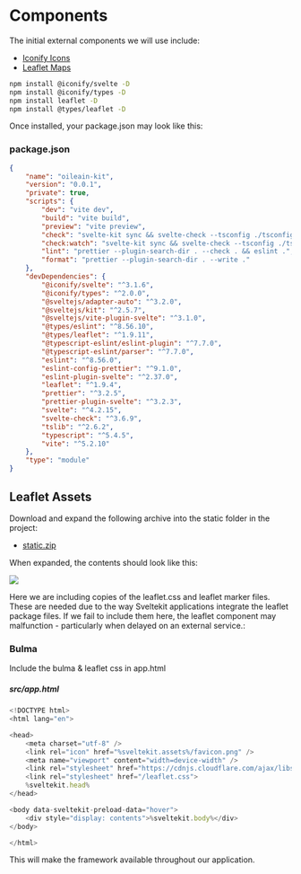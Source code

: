 # Components

The initial external components we will use include:

- [Iconify Icons](https://docs.iconify.design/icon-components/svelte/)
- [Leaflet Maps](https://leafletjs.com/)

~~~bash
npm install @iconify/svelte -D
npm install @iconify/types -D
npm install leaflet -D
npm install @types/leaflet -D
~~~

Once installed, your package.json may look like this:

### package.json

~~~json
{
	"name": "oileain-kit",
	"version": "0.0.1",
	"private": true,
	"scripts": {
		"dev": "vite dev",
		"build": "vite build",
		"preview": "vite preview",
		"check": "svelte-kit sync && svelte-check --tsconfig ./tsconfig.json",
		"check:watch": "svelte-kit sync && svelte-check --tsconfig ./tsconfig.json --watch",
		"lint": "prettier --plugin-search-dir . --check . && eslint .",
		"format": "prettier --plugin-search-dir . --write ."
	},
	"devDependencies": {
		"@iconify/svelte": "^3.1.6",
		"@iconify/types": "^2.0.0",
		"@sveltejs/adapter-auto": "^3.2.0",
		"@sveltejs/kit": "^2.5.7",
		"@sveltejs/vite-plugin-svelte": "^3.1.0",
		"@types/eslint": "^8.56.10",
		"@types/leaflet": "^1.9.11",
		"@typescript-eslint/eslint-plugin": "^7.7.0",
		"@typescript-eslint/parser": "^7.7.0",
		"eslint": "^8.56.0",
		"eslint-config-prettier": "^9.1.0",
		"eslint-plugin-svelte": "^2.37.0",
		"leaflet": "^1.9.4",
		"prettier": "^3.2.5",
		"prettier-plugin-svelte": "^3.2.3",
		"svelte": "^4.2.15",
		"svelte-check": "^3.6.9",
		"tslib": "^2.6.2",
		"typescript": "^5.4.5",
		"vite": "^5.2.10"
	},
	"type": "module"
}
~~~



## Leaflet Assets

Download and expand the following archive into the static folder in the project:

- [static.zip](archives/static.zip)

When expanded, the contents should look like this:

![](img/03.png)

Here we are including copies of the leaflet.css and leaflet marker files. These are needed due to the way Sveltekit applications integrate the leaflet package files. If we fail to include them here, the leaflet component may malfunction - particularly when delayed on an external service.:

### Bulma

Include the bulma & leaflet css in app.html

##### src/app.html

~~~typescript
<!DOCTYPE html>
<html lang="en">

<head>
	<meta charset="utf-8" />
	<link rel="icon" href="%sveltekit.assets%/favicon.png" />
	<meta name="viewport" content="width=device-width" />
    <link rel="stylesheet" href="https://cdnjs.cloudflare.com/ajax/libs/bulma/1.0.0/css/bulma.min.css" integrity="sha512-+oEiKVGJRHutsibRYkkTIfjI0kspDtgJtkIlyPCNTCFCdhy+nSe25nvrCw7UpHPwNbdmNw9AkgGA+ptQxcjPug==" crossorigin="anonymous" referrerpolicy="no-referrer" />
	<link rel="stylesheet" href="/leaflet.css">
	%sveltekit.head%
</head>

<body data-sveltekit-preload-data="hover">
	<div style="display: contents">%sveltekit.body%</div>
</body>

</html>
~~~

This will make the framework available throughout our application.

